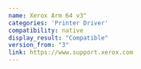 ```yaml
---
name: Xerox Arm 64 v3"
categories: 'Printer Driver'
compatibility: native
display_result: "Compatible"
version_from: "3"
link: https://www.support.xerox.com
---
```


